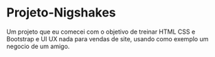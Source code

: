 # Projeto-Nigshakes
Um projeto que eu comecei com o objetivo de treinar HTML CSS e Bootstrap e UI UX nada para vendas de site, usando como exemplo um negocio de um amigo. 
